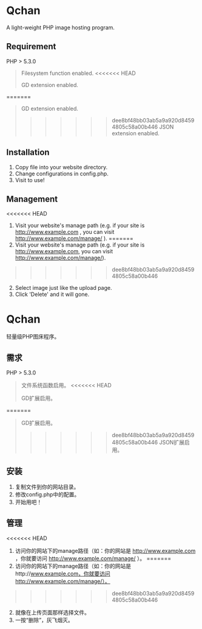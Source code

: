 Qchan
==========
A light-weight PHP image hosting program.

Requirement
----------
PHP > 5.3.0
> Filesystem function enabled.
<<<<<<< HEAD
> 
> GD extension enabled.
> 
=======
> GD extension enabled.
>>>>>>> dee8bf48bb03ab5a9a920d84594805c58a00b446
> JSON extension enabled.

Installation
----------
1. Copy file into your website directory.
2. Change configurations in config.php.
3. Visit to use!

Management
----------
<<<<<<< HEAD
1. Visit your website's manage path (e.g. if your site is http://www.example.com , you can visit http://www.example.com/manage/ ).
=======
1. Visit your website's manage path (e.g. if your site is http://www.example.com, you can visit http://www.example.com/manage/).
>>>>>>> dee8bf48bb03ab5a9a920d84594805c58a00b446
2. Select image just like the upload page.
3. Click 'Delete' and it will gone.

Qchan
==========
轻量级PHP图床程序。

需求
----------
PHP > 5.3.0
> 文件系统函数启用。
<<<<<<< HEAD
> 
> GD扩展启用。
> 
=======
> GD扩展启用。
>>>>>>> dee8bf48bb03ab5a9a920d84594805c58a00b446
> JSON扩展启用。

安装
----------
1. 复制文件到你的网站目录。
2. 修改config.php中的配置。
3. 开始用吧！

管理
----------
<<<<<<< HEAD
1. 访问你的网站下的manage路径（如：你的网站是 http://www.example.com ，你就要访问 http://www.example.com/manage/ ）。
=======
1. 访问你的网站下的manage路径（如：你的网站是http://www.example.com，你就要访问http://www.example.com/manage/）。
>>>>>>> dee8bf48bb03ab5a9a920d84594805c58a00b446
2. 就像在上传页面那样选择文件。
3. 一按“删除”，灰飞烟灭。
